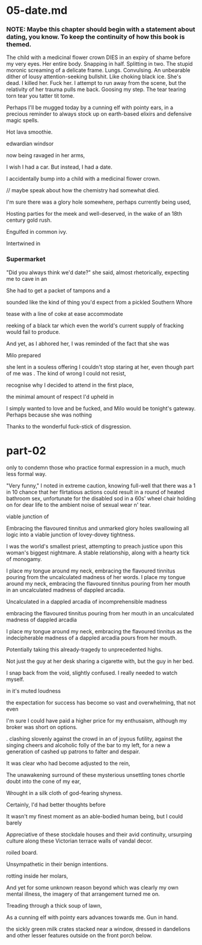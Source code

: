 # 05-date.md

### NOTE: Maybe this chapter should begin with a statement about dating, you know. To keep the continuity of how this book is themed.

The child with a medicinal flower crown DIES in an expiry of shame before my very eyes. Her entire body. Snapping in half. Splitting in two. The stupid moronic screaming of a delicate frame. Lungs. Convulsing. An unbearable dither of lousy attention-seeking bullshit. Like choking black ice. She's dead. I killed her. Fuck her. I attempt to run away from the scene, but the relativity of her trauma pulls me back. Goosing my step. The tear tearing torn tear you tatter tit tome.

Perhaps I'll be mugged today by a cunning elf with pointy ears, in a precious reminder to always stock up on earth-based elixirs and defensive magic spells.

 Hot lava smoothie.

edwardian
windsor

now being ravaged in her arms,

I wish I had a car. But instead, I had a date.

I accidentally bump into a child with a medicinal flower crown.

// maybe speak about how the chemistry had somewhat died.

I'm sure there was a glory hole somewhere, perhaps currently being used,

Hosting parties for the meek and well-deserved, in the wake of an 18th century gold rush.


Engulfed in common ivy.

Intertwined in

### Supermarket

"Did you always think we'd date?" she said, almost rhetorically, expecting me to cave in an

She had to get a packet of tampons and a

sounded like the kind of thing you'd expect from a pickled Southern Whore

tease with a line of coke at ease
accommodate

 reeking of a black tar which even the world's current supply of fracking would fail to produce.

 And yet, as I abhored her, I was reminded of the fact that she was

 Milo prepared

she lent in a souless offering
I couldn't stop staring at her, even though part of me was . The kind of wrong I could not resist,

recognise why I decided to attend in the first place,

the minimal amount of respect I'd upheld in

I simply wanted to love and be fucked, and Milo would be tonight's gateway. Perhaps because she was nothing

 Thanks to the wonderful fuck-stick of disgression.


# part-02

only to condemn those who practice formal expression in a much, much less formal way.

"Very funny," I noted in extreme caution, knowing full-well that there was a 1 in 10 chance that her flirtatious actions could result in a round of heated bathroom sex, unfortunate for the disabled sod in a 60s' wheel chair holding on for dear life to the ambient noise of sexual wear n' tear.


 viable junction of



 Embracing the flavoured tinnitus and unmarked glory holes swallowing all logic into a viable junction of lovey-dovey tightness.


I was the world's smallest priest, attempting to preach justice upon this woman's biggest nightmare. A stable relationship, along with a hearty tick of monogamy.

I place my tongue around my neck, embracing the flavoured tinnitus pouring from the uncalculated madness of her words.
I place my tongue around my neck, embracing the flavoured tinnitus pouring from her mouth in an uncalculated madness of dappled arcadia.



Uncalculated in a dappled arcadia of incomprehensible madness

embracing the flavoured tinnitus pouring from her mouth in an uncalculated madness of dappled arcadia

I place my tongue around my neck, embracing the flavoured tinnitus as the indecipherable madness of a dappled arcadia pours from her mouth.

Potentially taking this already-tragedy to unprecedented highs.

Not just the guy at her desk sharing a cigarette with, but the guy in her bed.


I snap back from the void, slightly confused. I really needed to watch myself.

in it's muted loudness

the expectation for success has become so vast and overwhelming, that not even

I'm sure I could have paid a higher price for my enthusaism, although my broker was short on options.





.
clashing slovenly against the crowd in an  of joyous futility, against the singing cheers and alcoholic folly of the bar to my left, for a new a generation of cashed up patrons to falter and despair.





 It was clear who had become adjusted to the rein,


 The unawakening surround of these mysterious unsettling tones chortle doubt into the cone of my ear,

 Wrought in a silk cloth of god-fearing shyness.

 Certainly, I'd had better thoughts before

 It wasn't my finest moment as an able-bodied human being, but I could barely

 Appreciative of these stockdale houses and their avid continuity, ursurping culture along these Victorian terrace walls of vandal decor.

roiled board.


Unsympathetic in their benign intentions.

rotting inside her molars,

And yet for some unknown reason beyond which was clearly my own mental illness, the imagery of that arrangement turned me on.

Treading through a thick soup of lawn,

As a cunning elf with pointy ears advances towards me. Gun in hand.

the sickly green milk crates stacked near a window, dressed in dandelions and other lesser features outside on the front porch below.
